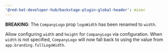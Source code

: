 ```yaml
---
'@red-hat-developer-hub/backstage-plugin-global-header': minor
---
```


**BREAKING**: The `CompanyLogo` prop `logoWidth` has been renamed to `width`.

Allow configuring `width` and `height` for `CompanyLogo` via configuration. When `width` is not specified, `CompanyLogo` will now fall back to using the value from `app.branding.fullLogoWidth`.
